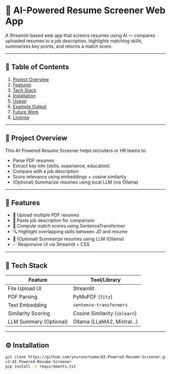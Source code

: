 # 🤖 AI-Powered Resume Screener Web App

A Streamlit-based web app that screens resumes using AI — compares uploaded resumes to a job description, highlights matching skills, summarizes key points, and returns a match score.

---

## 📌 Table of Contents

1. [Project Overview](#project-overview)  
2. [Features](#features)  
3. [Tech Stack](#tech-stack)  
4. [Installation](#installation)  
5. [Usage](#usage)  
6. [Example Output](#example-output)  
7. [Future Work](#future-work)  
8. [License](#license)

---

## 🧠 Project Overview

This AI-Powered Resume Screener helps recruiters or HR teams to:
- Parse PDF resumes
- Extract key info (skills, experience, education)
- Compare with a job description
- Score relevance using embeddings + cosine similarity
- (Optional) Summarize resumes using local LLM (via Ollama)

---

## 🚀 Features

- 📂 Upload multiple PDF resumes
- 📝 Paste job description for comparison
- 🧠 Compute match scores using SentenceTransformer
- 🔍 Highlight overlapping skills between JD and resume
- 🧾 (Optional) Summarize resumes using LLM (Ollama)
- ✅ Responsive UI via Streamlit + CSS

---

## 🧰 Tech Stack

| Feature                | Tool/Library                |
|------------------------|-----------------------------|
| File Upload UI         | Streamlit                   |
| PDF Parsing            | PyMuPDF (`fitz`)            |
| Text Embedding         | `sentence-transformers`     |
| Similarity Scoring     | Cosine Similarity (`sklearn`)|
| LLM Summary (Optional) | Ollama (LLaMA2, Mistral...) |

---

## ⚙️ Installation

```bash
git clone https://github.com/yourusername/AI-Powered-Resume-Screener.git
cd AI-Powered-Resume-Screener
pip install -r requirements.txt
